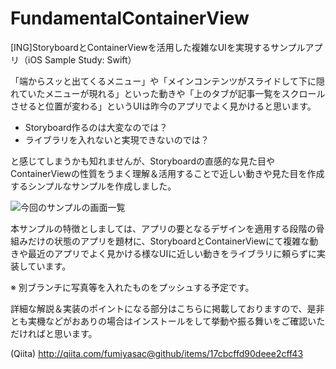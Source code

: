 # FundamentalContainerView
[ING]StoryboardとContainerViewを活用した複雑なUIを実現するサンプルアプリ（iOS Sample Study: Swift）

「端からスッと出てくるメニュー」や「メインコンテンツがスライドして下に隠れていたメニューが現れる」といった動きや「上のタブが記事一覧をスクロールさせると位置が変わる」というUIは昨今のアプリでよく見かけると思います。

+ Storyboard作るのは大変なのでは？
+ ライブラリを入れないと実現できないのでは？

と感じてしまうかも知れませんが、Storyboardの直感的な見た目やContainerViewの性質をうまく理解＆活用することで近しい動きや見た目を作成するシンプルなサンプルを作成しました。

![今回のサンプルの画面一覧](https://qiita-image-store.s3.amazonaws.com/0/17400/1d4c47a0-33c4-7d2e-133c-948e6f29d178.jpeg)

本サンプルの特徴としましては、アプリの要となるデザインを適用する段階の骨組みだけの状態のアプリを題材に、StoryboardとContainerViewにて複雑な動きや最近のアプリでよく見かける様なUIに近しい動きをライブラリに頼らずに実装しています。

※ 別ブランチに写真等を入れたものをプッシュする予定です。

詳細な解説＆実装のポイントになる部分はこちらに掲載しておりますので、是非とも実機などがおありの場合はインストールをして挙動や振る舞いをご確認いただければと思います。

(Qiita) http://qiita.com/fumiyasac@github/items/17cbcffd90deee2cff43
